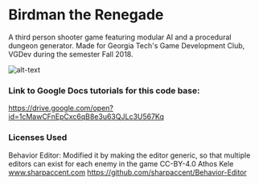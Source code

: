 # Birdman the Renegade
A third person shooter game featuring modular AI and a procedural dungeon generator.
Made for Georgia Tech's Game Development Club, VGDev during the semester Fall 2018.

![alt-text](https://media.discordapp.net/attachments/485215083220172802/485221167829876743/unknown.png?width=857&height=583)

### Link to Google Docs tutorials for this code base: ###
https://drive.google.com/open?id=1cMawCFnEpCxc6qB8e3u63QJLc3U567Kq


### Licenses Used ###
Behavior Editor: 
Modified it by making the editor generic, so that multiple editors can exist for each enemy in the game
CC-BY-4.0 Athos Kele www.sharpaccent.com
https://github.com/sharpaccent/Behavior-Editor
